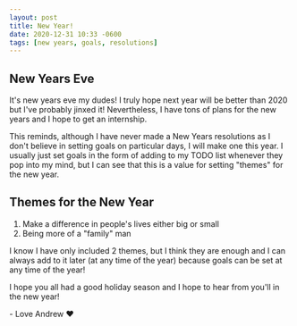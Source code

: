 ```yaml
---
layout: post
title: New Year!
date: 2020-12-31 10:33 -0600
tags: [new years, goals, resolutions]
---
```


## New Years Eve

It's new years eve my dudes! I truly hope next year will be better than 2020 but I've probably jinxed it! Nevertheless, I have tons of plans for the new years and I hope to get an internship. 

This reminds, although I have never made a New Years resolutions as I don't believe in setting goals on particular days, I will make one this year. I usually just set goals in the form of adding to my TODO list whenever they pop into my mind, but I can see that this is a value for setting "themes" for the new year. 

## Themes for the New Year

1. Make a difference in people's lives either big or small
2. Being more of a "family" man

I know I have only included 2 themes, but I think they are enough and I can always add to it later (at any time of the year) because goals can be set at any time of the year!



I hope you all had a good holiday season and I hope to hear from you'll in the new year!

\- Love Andrew ❤️